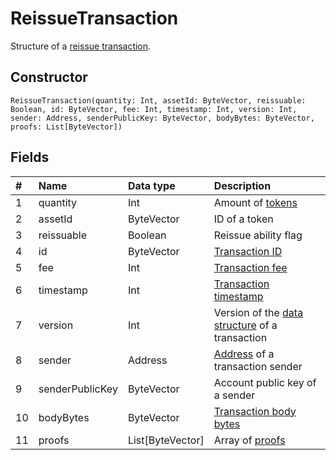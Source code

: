 # ReissueTransaction

Structure of a [reissue transaction](/blockchain/transaction-type/reissue-transaction.md).

## Constructor

``` ride
ReissueTransaction(quantity: Int, assetId: ByteVector, reissuable: Boolean, id: ByteVector, fee: Int, timestamp: Int, version: Int, sender: Address, senderPublicKey: ByteVector, bodyBytes: ByteVector, proofs: List[ByteVector])
```

## Fields

| # | Name | Data type | Description |
| :--- | :--- | :--- | :--- |
| 1 | quantity | Int | Amount of [tokens](/blockchain/token.md) |
| 2 | assetId | ByteVector | ID of a token |
| 3 | reissuable | Boolean | Reissue ability flag |
| 4 | id | ByteVector | [Transaction ID](/blockchain/transaction/transaction-id.md) |
| 5 | fee | Int | [Transaction fee](/blockchain/transaction-fee.md) |
| 6 | timestamp | Int | [Transaction timestamp](/blockchain/transaction/transaction-timestamp.md) |
| 7 | version | Int | Version of the [data structure](/blockchain/binary-format/transaction-binary-format.md) of a transaction |
| 8 | sender | Address | [Address](/blockchain/address.md) of a transaction sender |
| 9 | senderPublicKey | ByteVector | Account public key of a sender |
| 10 | bodyBytes | ByteVector | [Transaction body bytes](/blockchain/transaction/transaction-body-bytes.md) |
| 11 | proofs | List[ByteVector] | Array of [proofs](/blockchain/transaction-proof.md) |
